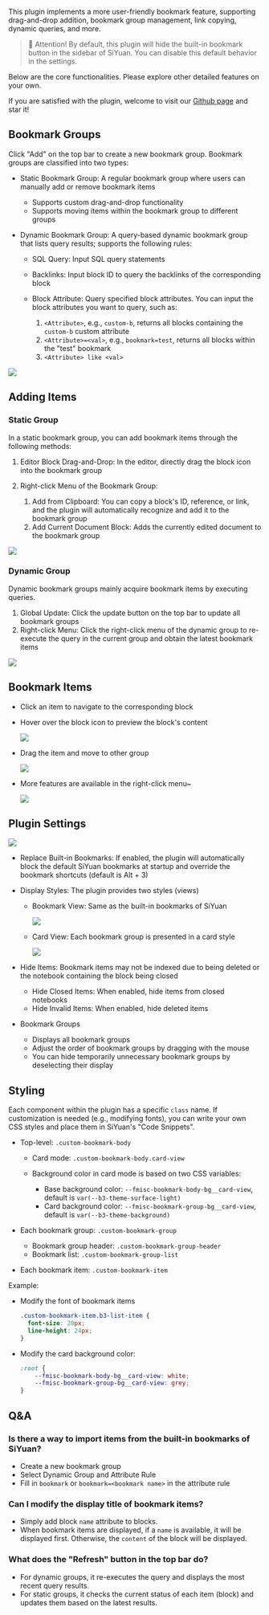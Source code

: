 This plugin implements a more user-friendly bookmark feature, supporting drag-and-drop addition, bookmark group management, link copying, dynamic queries, and more.

> 🔔 Attention! By default, this plugin will hide the built-in bookmark button in the sidebar of SiYuan. You can disable this default behavior in the settings.

Below are the core functionalities. Please explore other detailed features on your own.

If you are satisfied with the plugin, welcome to visit our [Github page](https://github.com/frostime/sy-bookmark-plus) and star it!

## Bookmark Groups

Click "Add" on the top bar to create a new bookmark group. Bookmark groups are classified into two types:

* Static Bookmark Group: A regular bookmark group where users can manually add or remove bookmark items

  * Supports custom drag-and-drop functionality
  * Supports moving items within the bookmark group to different groups
* Dynamic Bookmark Group: A query-based dynamic bookmark group that lists query results; supports the following rules:

  * SQL Query: Input SQL query statements
  * Backlinks: Input block ID to query the backlinks of the corresponding block
  * Block Attribute: Query specified block attributes. You can input the block attributes you want to query, such as:

    1. `<Attribute>`, e.g., `custom-b`, returns all blocks containing the `custom-b` custom attribute
    2. `<Attribute>=<val>`, e.g., `bookmark=test`, returns all blocks within the "test" bookmark
    3. `<Attribute> like <val>`

![](./asset/newgroup.png)


## Adding Items

### Static Group

In a static bookmark group, you can add bookmark items through the following methods:

1. Editor Block Drag-and-Drop: In the editor, directly drag the block icon into the bookmark group
2. Right-click Menu of the Bookmark Group:

    1. Add from Clipboard: You can copy a block's ID, reference, or link, and the plugin will automatically recognize and add it to the bookmark group
    2. Add Current Document Block: Adds the currently edited document to the bookmark group

![](./asset/add.gif)

### Dynamic Group

Dynamic bookmark groups mainly acquire bookmark items by executing queries.

1. Global Update: Click the update button on the top bar to update all bookmark groups
2. Right-click Menu: Click the right-click menu of the dynamic group to re-execute the query in the current group and obtain the latest bookmark items

![](./asset/dynamic-group.gif)

## Bookmark Items

* Click an item to navigate to the corresponding block
* Hover over the block icon to preview the block's content

  ![](./asset/hover.png)

* Drag the item and move to other group

  ![](./asset/drag-move.gif)

* More features are available in the right-click menu~

  ![](./asset/contextmenu.png)


## Plugin Settings

![](./asset/setting.png)

* Replace Built-in Bookmarks: If enabled, the plugin will automatically block the default SiYuan bookmarks at startup and override the bookmark shortcuts (default is Alt + 3)
* Display Styles: The plugin provides two styles (views)

  * Bookmark View: Same as the built-in bookmarks of SiYuan

    ![](./asset/bookmark-view.png)
  * Card View: Each bookmark group is presented in a card style

    ![](./asset/card-view.png)
* Hide Items: Bookmark items may not be indexed due to being deleted or the notebook containing the block being closed

  * Hide Closed Items: When enabled, hide items from closed notebooks
  * Hide Invalid Items: When enabled, hide deleted items
* Bookmark Groups

  * Displays all bookmark groups
  * Adjust the order of bookmark groups by dragging with the mouse
  * You can hide temporarily unnecessary bookmark groups by deselecting their display

## Styling

Each component within the plugin has a specific `class` name. If customization is needed (e.g., modifying fonts), you can write your own CSS styles and place them in SiYuan's "Code Snippets".

* Top-level: `.custom-bookmark-body`

  * Card mode: `.custom-bookmark-body.card-view`
  * Background color in card mode is based on two CSS variables:

    * Base background color: `--fmisc-bookmark-body-bg__card-view`, default is `var(--b3-theme-surface-light)`
    * Card background color: `--fmisc-bookmark-group-bg__card-view`, default is `var(--b3-theme-background)`
* Each bookmark group: `.custom-bookmark-group`

  * Bookmark group header: `.custom-bookmark-group-header`
  * Bookmark list: `.custom-bookmark-group-list`
* Each bookmark item: `.custom-bookmark-item`

Example:

* Modify the font of bookmark items

  ```css
  .custom-bookmark-item.b3-list-item {
    font-size: 20px;
    line-height: 24px;
  }
  ```
* Modify the card background color:

  ```css
  :root {
      --fmisc-bookmark-body-bg__card-view: white;
      --fmisc-bookmark-group-bg__card-view: grey;
  }
  ```

## Q&A

### Is there a way to import items from the built-in bookmarks of SiYuan?

* Create a new bookmark group
* Select Dynamic Group and Attribute Rule
* Fill in `bookmark` or `bookmark=<bookmark name>` in the attribute rule


### Can I modify the display title of bookmark items?

* Simply add block `name` attribute to blocks.
* When bookmark items are displayed, if a `name` is available, it will be displayed first. Otherwise, the `content` of the block will be displayed.


### What does the "Refresh" button in the top bar do?

* For dynamic groups, it re-executes the query and displays the most recent query results.
* For static groups, it checks the current status of each item (block) and updates them based on the latest results.
